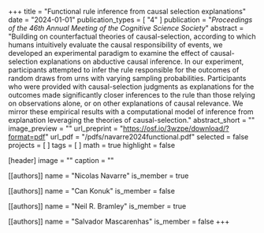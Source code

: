 +++
title = "Functional rule inference from causal selection explanations"
date = "2024-01-01"
publication_types = [ "4" ]
publication = "_Proceedings of the 46th Annual Meeting of the Cognitive Science Society_"
abstract = "Building on counterfactual theories of causal-selection, according to which humans intuitively evaluate the causal responsibility of events, we developed an experimental paradigm to examine the effect of causal-selection explanations on abductive causal inference. In our experiment, participants attempted to infer the rule responsible for the outcomes of random draws from urns with varying sampling probabilities. Participants who were provided with causal-selection judgments as explanations for the outcomes made significantly closer inferences to the rule than those relying on observations alone, or on other explanations of causal relevance. We mirror these empirical results with a computational model of inference from explanation leveraging the theories of causal-selection."
abstract_short = ""
image_preview = ""
url_preprint = "https://osf.io/3wzpe/download/?format=pdf"
url_pdf = "/pdfs/navarre2024functional.pdf"
selected = false
projects = [ ]
tags = [ ]
math = true
highlight = false

[header]
image = ""
caption = ""

[[authors]]
name = "Nicolas Navarre"
is_member = true

[[authors]]
name = "Can Konuk"
is_member = false

[[authors]]
name = "Neil R. Bramley"
is_member = true

[[authors]]
name = "Salvador Mascarenhas"
is_member = false
+++

